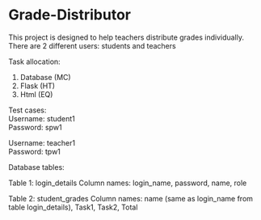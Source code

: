# Grade-Distributor
This project is designed to help teachers distribute grades individually.
There are 2 different users: students and teachers

Task allocation:
1. Database (MC)
2. Flask (HT)
3. Html (EQ)

Test cases:  
Username: student1  
Password: spw1  

Username: teacher1  
Password: tpw1  

Database tables:

Table 1: login_details
Column names: login_name, password, name, role

Table 2: student_grades
Column names: name (same as login_name from table login_details), Task1, Task2, Total

